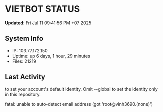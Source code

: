 # VIETBOT STATUS
**Updated**: Fri Jul 11 09:41:56 PM +07 2025

## System Info
- IP: 103.77.172.150
- Uptime: up 6 days, 1 hour, 29 minutes
- Files: 21219

## Last Activity

to set your account's default identity.
Omit --global to set the identity only in this repository.

fatal: unable to auto-detect email address (got 'root@vinh3690.(none)')
